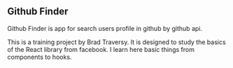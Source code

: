 ## Github Finder

Github Finder is app for search users profile in github by github api.

This is a training project by Brad Traversy. It is designed to study the basics of the React library from facebook. I learn here basic things from components to hooks.
